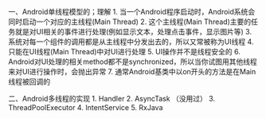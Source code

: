 一、Android单线程模型的；理解
    1. 当一个Android程序启动时，Android系统会同时启动一个对应的主线程(Main Thread)
    2. 这个主线程(Main Thread)主要的任务就是对UI相关的事件进行处理(例如显示文本，处理点击事件，显示图片等)
    3. 系统对每一个组件的调用都是从主线程中分发出去的，所以又常被称为UI线程
    4. 只能在UI线程(Main Thread)中对UI进行处理
    5. UI操作并不是线程安全的
    6. Android对UI处理的相关method都不是synchronized，所以当你试图用其他线程来对UI进行操作时，会抛出异常
    7. 通常Android基类中以on开头的方法是在Main线程被回调的
    
二、Android多线程的实现
    1. Handler
    2. AsyncTask （没用过）
    3. ThreadPoolExecutor
    4. IntentService
    5. RxJava